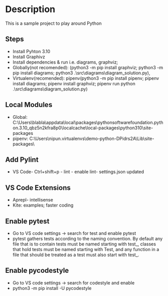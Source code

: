 # Description
This is a sample project to play around Python

## Steps
- Install Pyhton 3.10
- Install Graphivz
- Install dependencies & run i.e. diagrams, graphviz; 
- Globally(not recomended): (python3 -m pip install graphviz; python3 -m pip install diagrams; python3 .\src\diagrams\diagram_solution.py), 
- Virtualenv(recomended): pipenv(python3 -m pip install pipenv; pipenv install diagrams; pipenv install graphviz; pipenv run python .\src\diagrams\diagram_solution.py)

## Local Modules
- Global: C:\Users\blabla\appdata\local\packages\pythonsoftwarefoundation.python.3.10_qbz5n2kfra8p0\localcache\local-packages\python310\site-packages
- pipenv: C:\Users\nipun\.virtualenvs\demo-python-DPidrs2A\Lib\site-packages\

## Add Pylint
- VS Code- Ctrl+shift+p - lint - enable lint- settings.json updated

## VS Code Extensions
- Aprepl- intellisense
- Kite: examples; faster coding

## Enable pytest
- Go to VS code settings -> search for test and enable pytest
- pytest gathers tests according to the naming convention. By default any file that is to contain tests must be named starting with test_, classes that hold tests must be named starting with Test, and any function in a file that should be treated as a test must also start with test_.

## Enable pycodestyle
-  Go to VS code settings -> search for codestyle and enable
- python3 -m pip install -U pycodestyle
